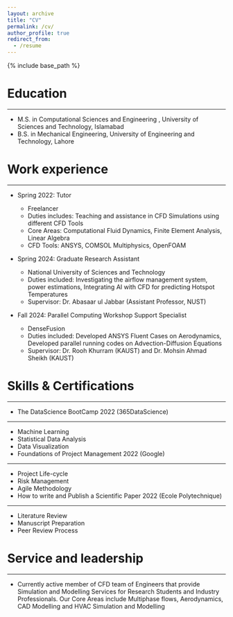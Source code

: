 ```yaml
---
layout: archive
title: "CV"
permalink: /cv/
author_profile: true
redirect_from:
  - /resume
---
```


{% include base_path %}

Education
======
---
* M.S. in Computational Sciences and Engineering , University of Sciences and Technology, Islamabad
* B.S. in Mechanical Engineering, University of Engineering and Technology, Lahore

Work experience
======
---
* Spring 2022: Tutor 
  * Freelancer 
  * Duties includes: Teaching and assistance in CFD Simulations using different CFD Tools
  * Core Areas: Computational Fluid Dynamics, Finite Element Analysis, Linear Algebra
  * CFD Tools: ANSYS, COMSOL Multiphysics, OpenFOAM

* Spring 2024: Graduate Research Assistant
  * National University of Sciences and Technology
  * Duties included: Investigating the airflow management system, power estimations, Integrating AI with CFD for predicting Hotspot Temperatures
  * Supervisor: Dr. Abasaar ul Jabbar (Assistant Professor, NUST)

* Fall 2024: Parallel Computing Workshop Support Specialist
  * DenseFusion
  * Duties included: Developed ANSYS Fluent Cases on Aerodynamics, Developed parallel running codes on Advection-Diffusion Equations
  * Supervisor: Dr. Rooh Khurram (KAUST) and Dr. Mohsin Ahmad Sheikh (KAUST)

Skills & Certifications
======
---
* The DataScience BootCamp 2022 (365DataScience)
-----
  * Machine Learning
  * Statistical Data Analysis
  * Data Visualization
* Foundations of Project Management 2022 (Google)
------
  * Project Life-cycle
  * Risk Management
  * Agile Methodology
* How to write and Publish a Scientific Paper 2022 (Ecole Polytechnique)
----
  * Literature Review
  * Manuscript Preparation
  * Peer Review Process

Service and leadership
======
---
* Currently active member of CFD team of Engineers that provide Simulation and Modelling Services for Research Students and Industry Professionals. Our Core Areas include Multiphase flows, Aerodynamics, CAD Modelling and HVAC Simulation and Modelling
